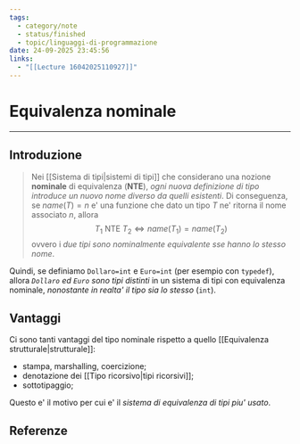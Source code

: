 ```yaml
---
tags:
  - category/note
  - status/finished
  - topic/linguaggi-di-programmazione
date: 24-09-2025 23:45:56
links:
  - "[[Lecture 16042025110927]]"
---
```

# Equivalenza nominale
---
## Introduzione
> Nei [[Sistema di tipi|sistemi di tipi]] che considerano una nozione **nominale** di equivalenza (**NTE**), _ogni nuova definizione di tipo introduce un nuovo nome diverso da quelli esistenti_. Di conseguenza, se $name(T) = n$ e' una funzione che dato un tipo $T$ ne' ritorna il nome associato $n$, allora
> $$T_{1} \text{ NTE } T_{2} \iff name(T_{1}) = name(T_{2})$$
> ovvero i _due tipi sono nominalmente equivalente sse hanno lo stesso nome_.

Quindi, se definiamo `Dollaro=int` e `Euro=int` (per esempio con `typedef`), allora _`Dollaro` ed `Euro` sono tipi distinti_ in un sistema di tipi con equivalenza nominale, _nonostante in realta' il tipo sia lo stesso_ (`int`).

## Vantaggi
Ci sono tanti vantaggi del tipo nominale rispetto a quello [[Equivalenza strutturale|strutturale]]:
- stampa, marshalling, coercizione;
- denotazione dei [[Tipo ricorsivo|tipi ricorsivi]];
- sottotipaggio;

Questo e' il motivo per cui e' il _sistema di equivalenza di tipi piu' usato_.

## Referenze